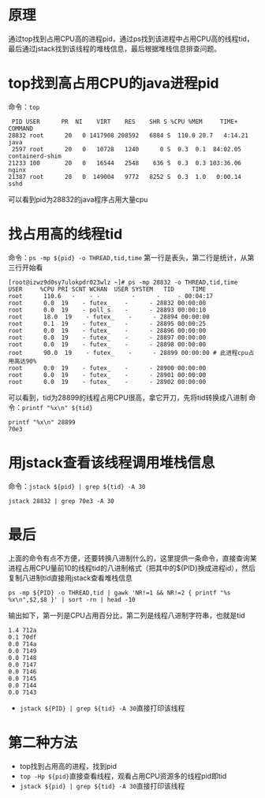 # 原理
通过top找到占用CPU高的进程pid，通过ps找到该进程中占用CPU高的线程tid，最后通过jstack找到该线程的堆栈信息，最后根据堆栈信息排查问题。

# top找到高占用CPU的java进程pid
命令：```top```
```
 PID USER      PR  NI    VIRT    RES    SHR S %CPU %MEM     TIME+ COMMAND                                                                                                                                      
28832 root      20   0 1417908 208592   6884 S  110.0 20.7   4:14.21 java                                                                                                                                         
 2597 root      20   0   10728   1240      0 S  0.3  0.1  84:02.05 containerd-shim                                                                                                                              
21233 100       20   0   16544   2548    636 S  0.3  0.3 103:36.06 nginx                                                                                                                                        
21387 root      20   0  149004   9772   8252 S  0.3  1.0   0:00.14 sshd    
```
可以看到pid为28832的java程序占用大量cpu

# 找占用高的线程tid
命令：```ps -mp ${pid} -o THREAD,tid,time```
第一行是表头，第二行是统计，从第三行开始看
```
[root@izwz9d0sy7ulokpdr023wlz ~]# ps -mp 28832 -o THREAD,tid,time
USER     %CPU PRI SCNT WCHAN  USER SYSTEM   TID     TIME
root      110.6   -    - -         -      -     - 00:04:17
root      0.0  19    - futex_    -      - 28832 00:00:00
root      0.0  19    - poll_s    -      - 28893 00:00:10
root      18.0  19    - futex_    -      - 28894 00:00:00
root      0.1  19    - futex_    -      - 28895 00:00:25
root      0.0  19    - futex_    -      - 28896 00:00:00
root      0.0  19    - futex_    -      - 28897 00:00:00
root      0.0  19    - futex_    -      - 28898 00:00:00
root      90.0  19    - futex_    -      - 28899 00:00:00 # 此进程cpu占用高达90%
root      0.0  19    - futex_    -      - 28900 00:00:00
root      0.0  19    - futex_    -      - 28901 00:00:00
root      0.0  19    - futex_    -      - 28902 00:00:00
```
可以看到，tid为28899的线程占用CPU很高，拿它开刀，先将tid转换成八进制
命令：```printf "%x\n" ${tid}```
```
printf "%x\n" 28899
70e3
```
# 用jstack查看该线程调用堆栈信息
命令：```jstack ${pid} | grep ${tid} -A 30```
```
jstack 28832 | grep 70e3 -A 30
```

# 最后
上面的命令有点不方便，还要转换八进制什么的，这里提供一条命令，直接查询某进程占用CPU量前10的线程tid的八进制格式（把其中的${PID}换成进程id），然后复制八进制tid直接用jstack查看堆栈信息
```
ps -mp ${PID} -o THREAD,tid | gawk 'NR!=1 && NR!=2 { printf "%s %x\n",$2,$8 }' | sort -rn | head -10
```
输出如下，第一列是CPU占用百分比，第二列是线程八进制字符串，也就是tid
```
1.4 712a
0.1 70df
0.0 714a
0.0 7149
0.0 7148
0.0 7147
0.0 7146
0.0 7145
0.0 7144
0.0 7143
```

- ```jstack ${PID} | grep ${tid} -A 30```直接打印该线程

# 第二种方法
- top找到占用高的进程，找到pid
- ```top -Hp ${pid}```直接查看线程，观看占用CPU资源多的线程pid即tid
- ```jstack ${pid} | grep ${tid} -A 30```直接打印该线程
